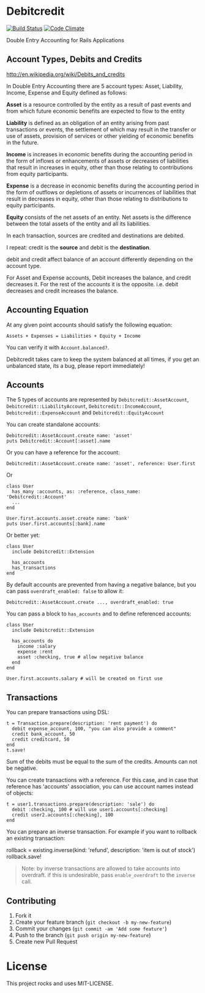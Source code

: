 # Debitcredit

[![Build Status](https://travis-ci.org/vitaly/debitcredit.png)](https://travis-ci.org/vitaly/debitcredit)
[![Code Climate](https://codeclimate.com/github/vitaly/debitcredit.png)](https://codeclimate.com/github/vitaly/debitcredit)

Double Entry Accounting for Rails Applications

## Account Types, Debits and Credits

<http://en.wikipedia.org/wiki/Debits_and_credits>

In Double Entry Accounting there are 5 account types: Asset, Liability, Income,
Expense and Equity defined as follows:

**Asset** is a resource controlled by the entity as a result of past events and
from which future economic benefits are expected to flow to the entity

**Liability** is defined as an obligation of an entity arising from past
transactions or events, the settlement of which may result in the transfer or
use of assets, provision of services or other yielding of economic benefits in
the future.

**Income** is increases in economic benefits during the accounting period in
the form of inflows or enhancements of assets or decreases of liabilities that
result in increases in equity, other than those relating to contributions from
equity participants.

**Expense** is a decrease in economic benefits during the accounting period in
the form of outflows or depletions of assets or incurrences of liabilities that
result in decreases in equity, other than those relating to distributions to
equity participants.

**Equity** consists of the net assets of an entity. Net assets is the
difference between the total assets of the entity and all its liabilities.


In each transaction, sources are credited and destinations are debited.

I repeat: credit is the **source** and debit is the **destination**.

debit and credit affect balance of an account differently depending on the
account type.

For Asset and Expense accounts, Debit increases the balance, and credit
decreases it. For the rest of the accounts it is the opposite. i.e. debit
decreases and credit increases the balance.

## Accounting Equation

At any given point accounts should satisfy the following equation:

    Assets + Expenses = Liabilities + Equity + Income

You can verify it with `Account.balanced?`.

Debitcredit takes care to keep the system balanced at all times, if you get an
unbalanced state, its a bug, please report immediately!

## Accounts

The 5 types of accounts are represented by `Debitcredit::AssetAccount`,
`Debitcredit::LiabilityAccount`, `Debitcredit::IncomeAccount`, `Debitcredit::ExpenseAccount` and `Debitcredit::EquityAccount`

You can create standalone accounts:

    Debitcredit::AssetAccount.create name: 'asset'
    puts Debitcredit::Account[:asset].name

Or you can have a reference for the account:

    Debitcredit::AssetAccount.create name: 'asset', reference: User.first

Or

    class User
      has_many :accounts, as: :reference, class_name: 'Debitcredit::Account'
      ...
    end

    User.first.accounts.asset.create name: 'bank'
    puts User.first.accounts[:bank].name

Or better yet:

    class User
      include Debitcredit::Extension

      has_accounts
      has_transactions
    end

By default accounts are prevented from having a negative balance, but you can
pass `overdraft_enabled: false` to allow it:

    Debitcredit::AssetAccount.create ..., overdraft_enabled: true

You can pass a block to `has_accounts` and to define referenced accounts:

    class User
      include Debitcredit::Extension

      has_accounts do
        income :salary
        expense :rent
        asset :checking, true # allow negative balance
      end
    end

    User.first.accounts.salary # will be created on first use

## Transactions

You can prepare transactions using DSL:

    t = Transaction.prepare(description: 'rent payment') do
      debit expense_account, 100, "you can also provide a comment"
      credit bank_account, 50
      credit creditcard, 50
    end
    t.save!

Sum of the debits must be equal to the sum of the credits. Amounts can not be
negative.

You can create transactions with a reference. For this case, and in case that
reference has 'accounts' association, you can use account names instead of objects:

    t = user1.transactions.prepare(description: 'sale') do
      debit :checking, 100 # will use user1.accounts[:checking]
      credit user2.accounts[:checking], 100
    end

You can prepare an inverse transaction. For example if you want to rollback an
existing transaction:

rollback = existing.inverse(kind: 'refund', description: 'item is out of stock')
rollback.save!

> Note: by inverse transactions are allowed to take accounts into overdraft. if
> this is undesirable, pass `enable_overdraft` to the `inverse` call.

## Contributing

1. Fork it
2. Create your feature branch (`git checkout -b my-new-feature`)
3. Commit your changes (`git commit -am 'Add some feature'`)
4. Push to the branch (`git push origin my-new-feature`)
5. Create new Pull Request

# License

This project rocks and uses MIT-LICENSE.